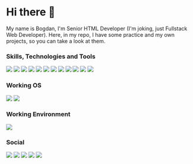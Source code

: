 # Hi there 👋

My name is Bogdan, I'm Senior HTML Developer (I'm joking, just Fullstack Web Developer). Here, in my repo, I have some practice and my own projects, so you can take a look at them.

### Skills, Technologies and Tools

![](https://img.shields.io/badge/HTML--E34F26?style=for-the-badge&logo=HTML5)
![](https://img.shields.io/badge/CSS--1572B6?style=for-the-badge&logo=CSS3)
![](https://img.shields.io/badge/JS--F7DF1E?style=for-the-badge&logo=JavaScript)
![](https://img.shields.io/badge/jQuery|AJAX--0769AD?style=for-the-badge&logo=JQuery)
![](https://img.shields.io/badge/PHP--777BB4?style=for-the-badge&logo=PHP)
![](https://img.shields.io/badge/MySQL--4479A1?style=for-the-badge&logo=MySQL)
![](https://img.shields.io/badge/Apache--D22128?style=for-the-badge&logo=Apache)
![](https://img.shields.io/badge/NGINX--009639?style=for-the-badge&logo=NGINX)
![](https://img.shields.io/badge/Git--F05032?style=for-the-badge&logo=Git)
![](https://img.shields.io/badge/Docker--2496ED?style=for-the-badge&logo=Docker)
![](https://img.shields.io/badge/Composer--885630?style=for-the-badge&logo=Composer)
![](https://img.shields.io/badge/Laravel--FF2D20?style=for-the-badge&logo=Laravel)

### Working OS

![](https://img.shields.io/badge/Windows--0078D6?style=for-the-badge&logo=Windows)
![](https://img.shields.io/badge/Linux--FCC624?style=for-the-badge&logo=Linux)

### Working Environment

![](https://img.shields.io/badge/PHPStorm--000000?style=for-the-badge&logo=PHPStorm)

### Social
![](https://img.shields.io/github/followers/PHProger-themus?label=PHProger-themus&style=for-the-badge&logo=GitHub&color=181717)
![](https://img.shields.io/badge/phproger--4680C2?style=for-the-badge&logo=VK)
![](https://img.shields.io/badge/B0GUCHAR--26A5E4?style=for-the-badge&logo=Telegram)
![](https://img.shields.io/badge/phpproger%232526--5865F2?style=for-the-badge&logo=Discord)
![](https://img.shields.io/badge/B0gUChAR--000000?style=for-the-badge&logo=Steam)
